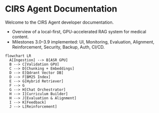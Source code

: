 # CIRS Agent Documentation

Welcome to the CIRS Agent developer documentation.

- Overview of a local-first, GPU-accelerated RAG system for medical content.
- Milestones 3.0–3.9 implemented: UI, Monitoring, Evaluation, Alignment, Reinforcement, Security, Backup, Auth, CI/CD.

```mermaid
flowchart LR
  A[Ingestion] --> B[ASR GPU]
  B --> C[Validation GPU]
  C --> D[Chunking + Embeddings]
  D --> E[Qdrant Vector DB]
  D --> F[BM25 Index]
  E --> G[Hybrid Retriever]
  F --> G
  G --> H[Chat Orchestrator]
  H --> I[Curriculum Builder]
  H --> J[Evaluation & Alignment]
  I --> K[Feedback]
  J --> L[Reinforcement]
```
